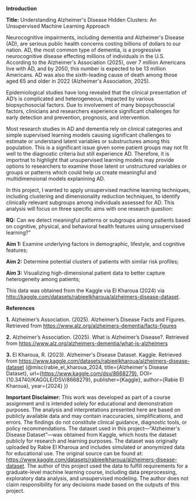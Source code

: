 **Introduction**

**Title:** Understanding Alzheimer's Disease Hidden Clusters: An Unsupervised Machine Learning Approach

Neurocognitive impairments, including dementia and Alzheimer's Disease (AD), are serious public health concerns costing billions of dollars to our nation. AD, the most common type of dementia, is a progressive neurocognitive disease effecting millions of individuals in the U.S. According to the Alzheimer's Association (2025), over 7 million Americans live with AD, and by 2050, this number is expected to be 13 million Americans. AD was also the sixth-leading cause of death among those aged 65 and older in 2022 (Alzheimer's Association, 2025).

Epidemiological studies have long revealed that the clinical presentation of AD’s is complicated and heterogeneous, impacted by various biopsychosocial factors. Due to involvement of many biopsychosocial factors, clinicians and researchers experience significant challenges for early detection and prevention, prognosis, and intervention.

Most research studies in AD and dementia rely on clinical categories and simple supervised learning models causing significant challenges to estimate or understand latent variables or substructures among this population. This is a significant issue given some patient groups may not fit well to the diagnostic criteria but still experience AD. Therefore, it is importnat to highlight that unsupervised learning models may provide options to researchers to examine those latent or unstructured variables or groups or patterns which could help us create meaningful and multidimensional models explanining AD. 

In this project, I wanted to apply unsupervised machine learning techniques, including clustering and dimensionality reduction techniques, to identify clinically relevant subgroups among individuals assessed for AD. This analysis will focus on three specific aims with one research question:

**RQ:** Can we detect meaningful patterns or subgroups among patients based on cognitive, physical, and behavioral health features using unsupervised learning?"

**Aim 1:** Examine underlying factors in demographic, lifestyle, and cognitive features;

**Aim 2:** Determine potential clusters of patients with similar risk profiles;

**Aim 3:** Visualizing high-dimensional patient data to better capture heterogeneity among patients;

This data was obtained from the Kaggle via El Kharoua (2024) via http://kaggle.com/datasets/rabieelkharoua/alzheimers-disease-dataset.

**References**

**1.** Alzheimer’s Association. (2025). Alzheimer’s Disease Facts and Figures. Retrieved from https://www.alz.org/alzheimers-dementia/facts-figures

**2.** Alzheimer’s Association. (2025). What is Alzheimer’s Disease?. Retrieved from https://www.alz.org/alzheimers-dementia/what-is-alzheimers

**3.** El Kharoua, R. (2023). Alzheimer's Disease Dataset. Kaggle. Retrieved from https://www.kaggle.com/datasets/rabieelkharoua/alzheimers-disease-dataset (@misc{rabie_el_kharoua_2024,
title={Alzheimer's Disease Dataset},
url={https://www.kaggle.com/dsv/8668279},
DOI={10.34740/KAGGLE/DSV/8668279},
publisher={Kaggle},
author={Rabie El Kharoua},
year={2024}
})

**Important Disclaimer:** This work was developed as part of a course assignment and is intended solely for educational and demonstration purposes. The analysis and interpretations presented here are based on publicly available data and may contain inaccuracies, simplifications, and errors. The findings do not constitute clinical guidance, diagnostic tools, or policy recommendations. The dataset used in this project—“Alzheimer's Disease Dataset”—was obtained from Kaggle, which hosts the dataset publicly for research and learning purposes. The dataset was originally uploaded by Rabie El Kharoua and includes simulated or anonymized data for educational use. The original source can be found at: https://www.kaggle.com/datasets/rabieelkharoua/alzheimers-disease-dataset. The author of this project used the data to fulfill requirements for a graduate-level machine learning course, including data preprocessing, exploratory data analysis, and unsupervised modeling. The author does not claim responsibility for any decisions made based on the outputs of this project.
